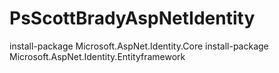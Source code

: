 # PsScottBradyAspNetIdentity

install-package Microsoft.AspNet.Identity.Core
install-package Microsoft.AspNet.Identity.Entityframework
